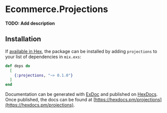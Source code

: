 # Ecommerce.Projections

**TODO: Add description**

## Installation

If [available in Hex](https://hex.pm/docs/publish), the package can be installed
by adding `projections` to your list of dependencies in `mix.exs`:

```elixir
def deps do
  [
    {:projections, "~> 0.1.0"}
  ]
end
```

Documentation can be generated with [ExDoc](https://github.com/elixir-lang/ex_doc)
and published on [HexDocs](https://hexdocs.pm). Once published, the docs can
be found at [https://hexdocs.pm/projections](https://hexdocs.pm/projections).

